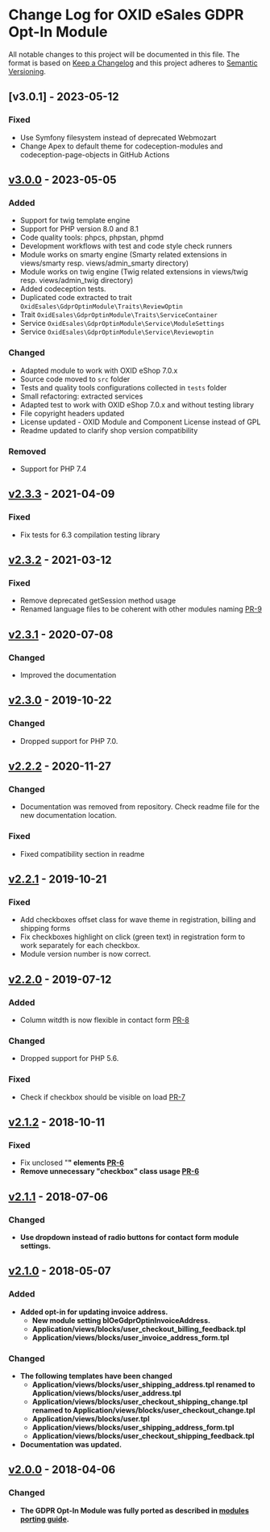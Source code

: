 # Change Log for OXID eSales GDPR Opt-In Module

All notable changes to this project will be documented in this file.
The format is based on [Keep a Changelog](http://keepachangelog.com/)
and this project adheres to [Semantic Versioning](http://semver.org/).

## [v3.0.1] - 2023-05-12

### Fixed
- Use Symfony filesystem instead of deprecated Webmozart
- Change Apex to default theme for codeception-modules and codeception-page-objects in GitHub Actions

## [v3.0.0] - 2023-05-05

### Added
- Support for twig template engine
- Support for PHP version 8.0 and 8.1
- Code quality tools: phpcs, phpstan, phpmd
- Development workflows with test and code style check runners
- Module works on smarty engine (Smarty related extensions in views/smarty resp. views/admin_smarty directory)
- Module works on twig engine (Twig related extensions in views/twig resp. views/admin_twig directory)
- Added codeception tests.
- Duplicated code extracted to trait `OxidEsales\GdprOptinModule\Traits\ReviewOptin`
- Trait `OxidEsales\GdprOptinModule\Traits\ServiceContainer`
- Service `OxidEsales\GdprOptinModule\Service\ModuleSettings`
- Service `OxidEsales\GdprOptinModule\Service\Reviewoptin`

### Changed
- Adapted module to work with OXID eShop 7.0.x
- Source code moved to ``src`` folder
- Tests and quality tools configurations collected in ``tests`` folder
- Small refactoring: extracted services
- Adapted test to work with OXID eShop 7.0.x and without testing library
- File copyright headers updated
- License updated - OXID Module and Component License instead of GPL
- Readme updated to clarify shop version compatibility

### Removed
- Support for PHP 7.4


## [v2.3.3] - 2021-04-09

### Fixed
- Fix tests for 6.3 compilation testing library

## [v2.3.2] - 2021-03-12

### Fixed
- Remove deprecated getSession method usage
- Renamed language files to be coherent with other modules naming [PR-9](https://github.com/OXID-eSales/gdpr-optin-module/pull/9)

## [v2.3.1] - 2020-07-08

### Changed
- Improved the documentation

## [v2.3.0] - 2019-10-22

### Changed
- Dropped support for PHP 7.0.

## [v2.2.2] - 2020-11-27

### Changed
- Documentation was removed from repository. Check readme file for the new documentation location.

### Fixed
- Fixed compatibility section in readme

## [v2.2.1] - 2019-10-21

### Fixed
- Add checkboxes offset class for wave theme in registration, billing and shipping forms
- Fix checkboxes highlight on click (green text) in registration form to work separately for each checkbox.
- Module version number is now correct. 

## [v2.2.0] - 2019-07-12

### Added
- Column witdth is now flexible in contact form [PR-8](https://github.com/OXID-eSales/gdpr-optin-module/pull/8)

### Changed
- Dropped support for PHP 5.6.

### Fixed
- Check if checkbox should be visible on load [PR-7](https://github.com/OXID-eSales/gdpr-optin-module/pull/7)

## [v2.1.2] - 2018-10-11

### Fixed
- Fix unclosed "<strong>" elements [PR-6](https://github.com/OXID-eSales/gdpr-optin-module/pull/6)
- Remove unnecessary "checkbox" class usage [PR-6](https://github.com/OXID-eSales/gdpr-optin-module/pull/6)

## [v2.1.1] - 2018-07-06

### Changed
- Use dropdown instead of radio buttons for contact form module settings.

## [v2.1.0] - 2018-05-07

### Added
- Added opt-in for updating invoice address.
  * New module setting blOeGdprOptinInvoiceAddress.
  * Application/views/blocks/user_checkout_billing_feedback.tpl
  * Application/views/blocks/user_invoice_address_form.tpl
  
### Changed
- The following templates have been changed
  * Application/views/blocks/user_shipping_address.tpl renamed to Application/views/blocks/user_address.tpl
  * Application/views/blocks/user_checkout_shipping_change.tpl renamed to Application/views/blocks/user_checkout_change.tpl
  * Application/views/blocks/user.tpl
  * Application/views/blocks/user_shipping_address_form.tpl
  * Application/views/blocks/user_checkout_shipping_feedback.tpl
- Documentation was updated.  

## [v2.0.0] - 2018-04-06

### Changed
- The GDPR Opt-In Module was fully ported as described in
  [modules porting guide](https://docs.oxid-esales.com/developer/en/6.0/update/eshop_from_53_to_6/modules.html).

[v3.0.0]: https://github.com/OXID-eSales/gdpr-optin-module/compare/v2.3.3...v3.0.0
[v2.3.3]: https://github.com/OXID-eSales/gdpr-optin-module/compare/v2.3.2...v2.3.3
[v2.3.2]: https://github.com/OXID-eSales/gdpr-optin-module/compare/v2.3.1...v2.3.2
[v2.3.1]: https://github.com/OXID-eSales/gdpr-optin-module/compare/v2.3.0...v2.3.1
[v2.3.0]: https://github.com/OXID-eSales/gdpr-optin-module/compare/v2.2.1...v2.3.0
[v2.2.2]: https://github.com/OXID-eSales/gdpr-optin-module/compare/v2.2.1...v2.2.2
[v2.2.1]: https://github.com/OXID-eSales/gdpr-optin-module/compare/v2.2.0...v2.2.1
[v2.2.0]: https://github.com/OXID-eSales/gdpr-optin-module/compare/v2.1.2...v2.2.0
[v2.1.2]: https://github.com/OXID-eSales/gdpr-optin-module/compare/v2.1.1...v2.1.2
[v2.1.1]: https://github.com/OXID-eSales/gdpr-optin-module/compare/v2.1.0...v2.1.1
[v2.1.0]: https://github.com/OXID-eSales/gdpr-optin-module/compare/v2.0.0...v2.1.0
[v2.0.0]: https://github.com/OXID-eSales/gdpr-optin-module/compare/v1.0.0...v2.0.0
